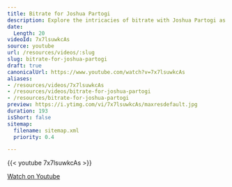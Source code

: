 ```yaml
---
title: Bitrate for Joshua Partogi
description: Explore the intricacies of bitrate with Joshua Partogi as he breaks down its impact on video quality and streaming performance in this insightful video.
date:
  Length: 20
videoId: 7x7lsuwkcAs
source: youtube
url: /resources/videos/:slug
slug: bitrate-for-joshua-partogi
draft: true
canonicalUrl: https://www.youtube.com/watch?v=7x7lsuwkcAs
aliases:
- /resources/videos/7x7lsuwkcAs
- /resources/videos/bitrate-for-joshua-partogi
- /resources/bitrate-for-joshua-partogi
preview: https://i.ytimg.com/vi/7x7lsuwkcAs/maxresdefault.jpg
duration: 193
isShort: false
sitemap:
  filename: sitemap.xml
  priority: 0.4

---
```

{{< youtube 7x7lsuwkcAs >}} 
  
 [Watch on Youtube](https://www.youtube.com/watch?v=7x7lsuwkcAs)
